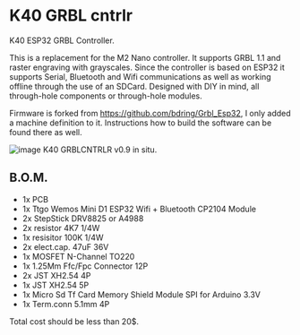 # K40 GRBL cntrlr
 K40 ESP32 GRBL Controller.
 
This is a replacement for the M2 Nano controller. 
It supports GRBL 1.1 and raster engraving with grayscales.
Since the controller is based on ESP32 it supports Serial, Bluetooth and Wifi communications as well as working offline through the use of an SDCard. 
Designed with DIY in mind, all through-hole components or through-hole modules.

Firmware is forked from https://github.com/bdring/Grbl_Esp32, I only added a machine definition to it. Instructions how to build the software can be found there as well.

![image](https://github.com/ajvdw/k40_GRBLcntrlr/blob/main/media/k40grblcntrlr.jpg)
K40 GRBLCNTRLR v0.9 in situ.


## B.O.M.

- 1x PCB
- 1x Ttgo Wemos Mini D1 ESP32 Wifi + Bluetooth CP2104 Module
- 2x StepStick DRV8825 or A4988
- 2x resistor 4K7 1/4W
- 1x resisitor 100K 1/4W
- 2x elect.cap. 47uF 36V
- 1x MOSFET N-Channel TO220
- 1x 1.25Mm Ffc/Fpc Connector 12P
- 2x JST XH2.54 4P 
- 1x JST XH2.54 5P 
- 1x Micro Sd Tf Card Memory Shield Module SPI for Arduino 3.3V
- 1x Term.conn 5.1mm 4P

Total cost should be less than 20$.
